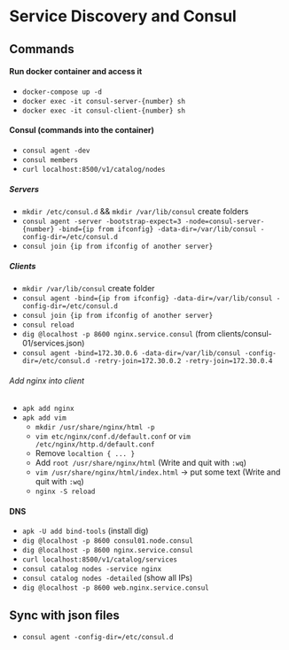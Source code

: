 # Service Discovery and Consul

## Commands

#### Run docker container and access it

- `docker-compose up -d`
- `docker exec -it consul-server-{number} sh`
- `docker exec -it consul-client-{number} sh`

#### Consul (commands into the container)

- `consul agent -dev`
- `consul members`
- `curl localhost:8500/v1/catalog/nodes`

##### Servers

- `mkdir /etc/consul.d` && `mkdir /var/lib/consul` create folders
- `consul agent -server -bootstrap-expect=3 -node=consul-server-{number} -bind={ip from ifconfig} -data-dir=/var/lib/consul -config-dir=/etc/consul.d`
- `consul join {ip from ifconfig of another server}`

##### Clients

- `mkdir /var/lib/consul` create folder
- `consul agent -bind={ip from ifconfig} -data-dir=/var/lib/consul -config-dir=/etc/consul.d`
- `consul join {ip from ifconfig of another server}`
- `consul reload`
- `dig @localhost -p 8600 nginx.service.consul` (from clients/consul-01/services.json)
- `consul agent -bind=172.30.0.6 -data-dir=/var/lib/consul -config-dir=/etc/consul.d -retry-join=172.30.0.2 -retry-join=172.30.0.4`

###### Add nginx into client

- `apk add nginx`
- `apk add vim`
  - `mkdir /usr/share/nginx/html -p`
  - `vim etc/nginx/conf.d/default.conf` or `vim /etc/nginx/http.d/default.conf`
  - Remove `localtion { ... }`
  - Add `root /usr/share/nginx/html` (Write and quit with `:wq`)
  - `vim /usr/share/nginx/html/index.html` -> put some text (Write and quit with `:wq`)
  - `nginx -S reload`

#### DNS

- `apk -U add bind-tools` (install dig)
- `dig @localhost -p 8600 consul01.node.consul`
- `dig @localhost -p 8600 nginx.service.consul`
- `curl localhost:8500/v1/catalog/services`
- `consul catalog nodes -service nginx`
- `consul catalog nodes -detailed` (show all IPs)
- `dig @localhost -p 8600 web.nginx.service.consul`

## Sync with json files

- `consul agent -config-dir=/etc/consul.d`

